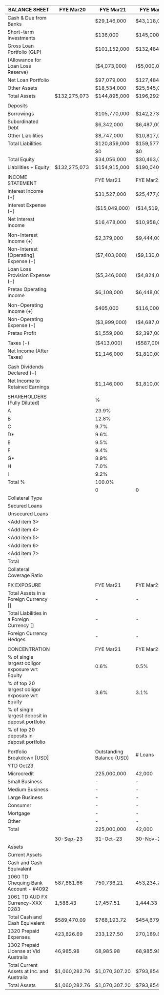 

|BALANCE SHEET                                   |FYE Mar20      |FYE Mar21                |FYE Mar22    |FYE Mar23    |YTD Oct23          |
|------------------------------------------------|---------------|-------------------------|-------------|-------------|-------------------|
|Cash & Due from Banks                           |               |$29,146,000              |$43,118,000  |$68,240,000  |$70,778,000        |
|Short-term Investments                          |               |$136,000                 |$145,000     |$141,000     |$2,446,000         |
|Gross Loan Portfolio (GLP)                      |               |$101,152,000             |$132,484,000 |$181,371,000 |$222,774,000       |
|(Allowance for Loan Loss Reserve)               |               |($4,073,000)             |($5,000,000) |($6,038,000) |($7,391,000)       |
|Net Loan Portfolio                              |               |$97,079,000              |$127,484,000 |$175,333,000 |$215,383,000       |
|Other Assets                                    |               |$18,534,000              |$25,545,000  |$41,003,000  |$42,327,000        |
|Total Assets                                    |$132,275,073   |$144,895,000             |$196,292,000 |$284,717,000 |$330,934,000       |
|                                                |               |                         |             |             |                   |
|Deposits                                        |               |                         |             |             |                   |
|Borrowings                                      |               |$105,770,000             |$142,273,000 |$209,989,000 |$213,428,000       |
|Subordinated Debt                               |               |$6,342,000               |$6,487,000   |$2,829,000   |$2,736,000         |
|Other Liabilities                               |               |$8,747,000               |$10,817,000  |$17,236,000  |$21,757,000        |
|Total Liabilities                               |               |$120,859,000             |$159,577,000 |$230,054,000 |$237,921,000       |
|                                                |               |$0                       |$0           |$0           |$0                 |
|Total Equity                                    |               |$34,056,000              |$30,463,000  |$80,692,000  |$89,510,000        |
|Liabilities + Equity                            |$132,275,073   |$154,915,000             |$190,040,000 |$310,746,000 |$327,431,000       |
|                                                |               |                         |             |             |                   |
|INCOME STATEMENT                                |               |FYE Mar21                |FYE Mar22    |FYE Mar23    |YTD Oct23          |
|Interest Income (+)                             |               |$31,527,000              |$25,477,000  |$44,417,000  |$37,361,000        |
|Interest Expense (-)                            |               |($15,049,000)            |($14,519,000)|($20,676,000)|($16,982,000)      |
|Net Interest Income                             |               |$16,478,000              |$10,958,000  |$23,741,000  |$20,379,000        |
|                                                |               |                         |             |             |                   |
|Non-Interest Income (+)                         |               |$2,379,000               |$9,444,000   |$13,568,000  |$6,387,000         |
|Non-Interest [Operating] Expense (-)            |               |($7,403,000)             |($9,130,000) |($12,301,000)|($9,069,000)       |
|Loan Loss Provision Expense (-)                 |               |($5,346,000)             |($4,824,000) |($10,150,000)|($10,488,000)      |
|Pretax Operating Income                         |               |$6,108,000               |$6,448,000   |$14,858,000  |$7,209,000         |
|                                                |               |                         |             |             |                   |
|Non-Operating Income (+)                        |               |$405,000                 |$116,000     |$30,000      |$876,000           |
|Non-Operating Expense (-)                       |               |($3,999,000)             |($4,687,000) |($6,559,000) |($4,469,000)       |
|Pretax Profit                                   |               |$1,559,000               |$2,397,000   |$6,326,000   |$6,499,000         |
|                                                |               |                         |             |             |                   |
|Taxes (-)                                       |               |($413,000)               |($587,000)   |($1,656,000) |($1,540,000)       |
|Net Income (After Taxes)                        |               |$1,146,000               |$1,810,000   |$4,670,000   |$4,959,000         |
|                                                |               |                         |             |             |                   |
|Cash Dividends Declared (-)                     |               |                         |             |             |                   |
|Net Income to Retained Earnings                 |               |$1,146,000               |$1,810,000   |$4,670,000   |$4,959,000         |
|                                                |               |                         |             |             |                   |
|SHAREHOLDERS (Fully Diluted)                    |               |%                        |             |             |                   |
|A                                               |               |23.9%                    |             |             |                   |
|B                                               |               |12.8%                    |             |             |                   |
|C                                               |               |9.7%                     |             |             |                   |
|D*                                              |               |9.6%                     |             |             |                   |
|E                                               |               |9.5%                     |             |             |                   |
|F                                               |               |9.4%                     |             |             |                   |
|G*                                              |               |8.9%                     |             |             |                   |
|H                                               |               |7.0%                     |             |             |                   |
|I                                               |               |9.2%                     |             |             |                   |
|Total %                                         |               |100.0%                   |             |             |                   |
|                                                |               |0                        |0            |0            |0                  |
|Collateral Type                                 |               |                         |             |FYE Mar23    |FYE Oct23          |
|Secured Loans                                   |               |                         |             |10.0%        |10.0%              |
|Unsecured Loans                                 |               |                         |             |90.0%        |90.0%              |
|<Add item 3>                                    |               |                         |             |             |                   |
|<Add item 4>                                    |               |                         |             |             |                   |
|<Add item 5>                                    |               |                         |             |             |                   |
|<Add item 6>                                    |               |                         |             |             |                   |
|<Add item 7>                                    |               |                         |             |             |                   |
|Total                                           |               |                         |             |100.0%       |100.0%             |
|Collateral Coverage Ratio                       |               |                         |             |10.0%        |10.0%              |
|                                                |               |                         |             |             |                   |
|FX EXPOSURE                                     |               |FYE Mar21                |FYE Mar22    |FYE Mar23    |YTD Oct23          |
|Total Assets in a Foreign Currency []           |               |-                        |-            |-            |-                  |
|Total Liabilities in a Foreign Currency []      |               |-                        |-            |-            |-                  |
|Foreign Currency Hedges                         |               |-                        |-            |$0           |$0                 |
|                                                |               |                         |             |             |                   |
|CONCENTRATION                                   |               |FYE Mar21                |FYE Mar22    |FYE Mar23    |YTD Oct23          |
|% of single largest obligor exposure wrt Equity |               |0.6%                     |0.5%         |0.3%         |0.2%               |
|% of top 20 largest obligor exposure wrt Equity |               |3.6%                     |3.1%         |1.6%         |1.5%               |
|% of single largest deposit in deposit portfolio|               |                         |             |             |                   |
|% of top 20 deposits in deposit portfolio       |               |                         |             |             |                   |
|                                                |               |                         |             |             |                   |
|Portfolio Breakdown [USD]                       |               |Outstanding Balance (USD)|# Loans      |# Borrowers  |Average Loan Size  |
|YTD Oct23                                       |               |                         |             |             |                   |
|Microcredit                                     |               |225,000,000              |42,000       |36,000       |$5,200             |
|Small Business                                  |               |-                        |-            |-            |                   |
|Medium Business                                 |               |-                        |-            |-            |                   |
|Large Business                                  |               |-                        |-            |-            |                   |
|Consumer                                        |               |-                        |-            |-            |                   |
|Mortgage                                        |               |-                        |-            |-            |                   |
|Other                                           |               |-                        |-            |-            |                   |
|Total                                           |               |225,000,000              |42,000       |36,000       |$5,200             |
|                                                |               |                         |             |             |                   |
|                                                |30-Sep-23      |31-Oct-23                |30-Nov-23    |             |                   |
|Assets                                          |               |                         |             |             |                   |
|Current Assets                                  |               |                         |             |             |                   |
|Cash and Cash Equivalent                        |               |                         |             |             |                   |
|1060 TD Chequing Bank Account - #4092           |587,881.66     |750,736.21               |453,234.78   |             |                   |
|1061 TD AUD FX Currency-XXX-0283                |1,588.43       |17,457.51                |1,444.33     |             |                   |
|Total Cash and Cash Equivalent                  |$589,470.09    |$768,193.72              |$454,679.11  |             |                   |
|1320 Prepaid Expenses                           |423,826.69     |233,127.50               |270,189.85   |             |                   |
|1302 Prepaid License at Vid Australia           |46,985.98      |68,985.98                |68,985.98    |             |                   |
|Total Current Assets at Inc. and Australia      |$1,060,282.76  |$1,070,307.20            |$793,854.94  |             |                   |
|Total Assets                                    |$1,060,282.76  |$1,070,307.20            |$793,854.94  |             |                   |
